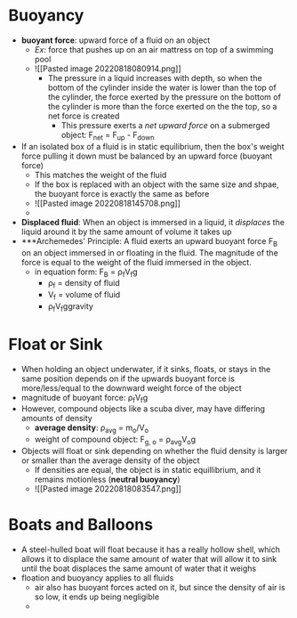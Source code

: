 # Buoyancy
- **buoyant force**: upward force of a fluid on an object
	- _Ex_: force that pushes up on an air mattress on top of a swimming pool
	- ![[Pasted image 20220818080914.png]]
		- The pressure in a liquid increases with depth, so when the bottom of the cylinder inside the water is lower than the top of the cylinder, the force exerted by the pressure on the bottom of the cylinder is more than the force exerted on the the top, so a net force is created
			- This pressure exerts a *net upward force* on a submerged object: F<sub>net</sub> = F<sub>up</sub> - F<sub>down</sub>
- If an isolated box of a fluid is in static equilibrium, then the box's weight force pulling it down must be balanced by an upward force (buoyant force)
	- This matches the weight of the fluid
	- If the box is replaced with an object with the same size and shpae, the buoyant force is exactly the same as before
	- ![[Pasted image 20220818145708.png]]
	- 
- **Displaced fluid**: When an object is immersed in a liquid, it *displaces* the liquid around it by the same amount of volume it takes up
- ***Archemedes' Principle: A fluid exerts an upward buoyant force F<sub>B</sub> on an object immersed in or floating in the fluid. The magnitude of the force is equal to the weight of the fluid immersed in the object.
	- in equation form: F<sub>B</sub> = ρ<sub>f</sub>V<sub>f</sub>g
		- ρ<sub>f</sub> = density of fluid 
		- V<sub>f</sub> = volume of fluid
		- ρ<sub>f</sub>V<sub>f</sub>ggravity

# Float or Sink
- When holding an object underwater, if it sinks, floats, or stays in the same position depends on if the upwards buoyant force is more/less/equal to the downward weight force of the object
- magnitude of buoyant force:  ρ<sub>f</sub>V<sub>f</sub>g
- However, compound objects like a scuba diver, may have differing amounts of density
	- **average density**: ρ<sub>avg</sub> = m<sub>o</sub>/V<sub>o</sub> 
	- weight of compound object: F<sub>g, o</sub> = ρ<sub>avg</sub>V<sub>o</sub>g
- Objects will float or sink depending on whether the fluid density is larger or smaller than the average density of the object
	- If densities are equal, the object is in static equillibrium, and it remains motionless (**neutral buoyancy**)
	- ![[Pasted image 20220818083547.png]]

# Boats and Balloons
- A steel-hulled boat will float because it has a really hollow shell, which allows it to displace the same amount of water that will allow it to sink until the boat displaces the same amount of water that it weighs
- floation and buoyancy applies to all fluids
	- air also has buoyant forces acted on it, but since the density of air is so low, it ends up being negligible
	- 